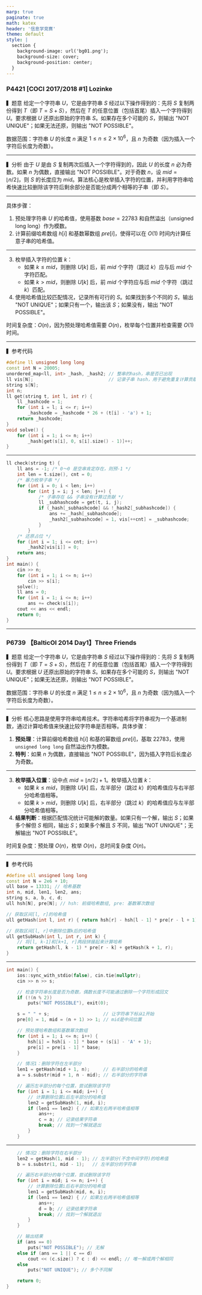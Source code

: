 ```yaml
---
marp: true
paginate: true
math: katex
header: '信息学竞赛'
theme: default
style: |
  section {
    background-image: url('bg01.png');
    background-size: cover;
    background-position: center;
  }
---
```


### P4421 [COCI 2017/2018 #1] Lozinke

▍题意
给定一个字符串 $U$，它是由字符串 $S$ 经过以下操作得到的：先将 $S$ 复制两份得到 $T$（即 $T = S + S$），然后在 $T$ 的任意位置（包括首尾）插入一个字符得到 $U$。要求根据 $U$ 还原出原始的字符串 $S$。如果存在多个可能的 $S$，则输出 "NOT UNIQUE"；如果无法还原，则输出 "NOT POSSIBLE"。

数据范围：字符串 $U$ 的长度 $n$ 满足 $1 \leq n \leq 2 \times 10^6$，且 $n$ 为奇数（因为插入一个字符后长度为奇数）。

---

▍分析
由于 $U$ 是由 $S$ 复制两次后插入一个字符得到的，因此 $U$ 的长度 $n$ 必为奇数。如果 $n$ 为偶数，直接输出 "NOT POSSIBLE"。对于奇数 $n$，设 $mid = \lfloor n/2 \rfloor$，则 $S$ 的长度应为 $mid$。算法核心是枚举插入字符的位置，并利用字符串哈希快速比较删除该字符后剩余部分是否能分成两个相等的子串（即 $S$）。

---

具体步骤：
1. 预处理字符串 $U$ 的哈希值，使用基数 $base = 22783$ 和自然溢出（unsigned long long）作为模数。
2. 计算前缀哈希数组 $h[i]$ 和基数幂数组 $pre[i]$，使得可以在 $O(1)$ 时间内计算任意子串的哈希值。

---

3. 枚举插入字符的位置 $k$：
   - 如果 $k \leq mid$，则删除 $U[k]$ 后，前 $mid$ 个字符（跳过 $k$）应与后 $mid$ 个字符匹配。
   - 如果 $k > mid$，则删除 $U[k]$ 后，前 $mid$ 个字符应与后 $mid$ 个字符（跳过 $k$）匹配。
4. 使用哈希值比较匹配情况，记录所有可行的 $S$。如果找到多个不同的 $S$，输出 "NOT UNIQUE"；如果只有一个，输出该 $S$；如果没有，输出 "NOT POSSIBLE"。

时间复杂度：$O(n)$，因为预处理哈希值需要 $O(n)$，枚举每个位置并检查需要 $O(1)$ 时间。

---

▍参考代码
```cpp
#define ll unsigned long long
const int N = 20005;
unordered_map<ll, int> _hash, _hash2; // 整串的hash，串是否已出现
ll vis[N];                            // 记录子串 hash，用于避免重复计算贡献
string s[N];
int n;
ll get(string t, int l, int r) {
    ll _hashcode = 1;
    for (int i = l; i <= r; i++)
        _hashcode = _hashcode * 26 + (t[i] - 'a') + 1;
    return _hashcode;
}
void solve() {
    for (int i = 1; i <= n; i++)
        _hash[get(s[i], 0, s[i].size() - 1)]++;
}
```
---

```cpp
ll check(string t) {
    ll ans = -1; /* 0～0 是空串肯定存在，则预-1 */
    int len = t.size(), cnt = 0;
    /* 暴力枚举子串 */
    for (int i = 0; i < len; i++)
        for (int j = i; j < len; j++) {
            /* 子串存在 && 子串没有计算过贡献 */
            ll _subhashcode = get(t, i, j);
            if (_hash[_subhashcode] && !_hash2[_subhashcode]) {
                ans += _hash[_subhashcode];
                _hash2[_subhashcode] = 1, vis[++cnt] = _subhashcode;
            }
        }
    /* 还原占位 */
    for (int i = 1; i <= cnt; i++)
        _hash2[vis[i]] = 0;
    return ans;
}
int main() {
    cin >> n;
    for (int i = 1; i <= n; i++)
        cin >> s[i];
    solve();
    ll ans = 0;
    for (int i = 1; i <= n; i++)
        ans += check(s[i]);
    cout << ans << endl;
    return 0;
}
```

---

### P6739 【BalticOI 2014 Day1】Three Friends

▍题意
给定一个字符串 $U$，它是由字符串 $S$ 经过以下操作得到的：先将 $S$ 复制两份得到 $T$（即 $T = S + S$），然后在 $T$ 的任意位置（包括首尾）插入一个字符得到 $U$。要求根据 $U$ 还原出原始的字符串 $S$。如果存在多个可能的 $S$，则输出 "NOT UNIQUE"；如果无法还原，则输出 "NOT POSSIBLE"。

数据范围：字符串 $U$ 的长度 $n$ 满足 $1 \leq n \leq 2 \times 10^6$，且 $n$ 为奇数（因为插入一个字符后长度为奇数）。

---

▍分析
核心思路是使用字符串哈希技术。字符串哈希将字符串视为一个基进制数，通过计算哈希值来快速比较字符串是否相等。具体步骤：
1. **预处理**：计算前缀哈希数组 $h[i]$ 和基的幂数组 $pre[i]$，基取 $22783$，使用 `unsigned long long` 自然溢出作为模数。
2. **特判**：如果 $n$ 为偶数，直接输出 "NOT POSSIBLE"，因为插入字符后长度必为奇数。
---

3. **枚举插入位置**：设中点 $mid = \lfloor n/2 \rfloor + 1$。枚举插入位置 $k$：
   - 如果 $k \leq mid$，则删除 $U[k]$ 后，左半部分（跳过 $k$）的哈希值应与右半部分哈希值相等。
   - 如果 $k > mid$，则删除 $U[k]$ 后，右半部分（跳过 $k$）的哈希值应与左半部分哈希值相等。
4. **结果判断**：根据匹配情况统计可能解的数量。如果只有一个解，输出 $S$；如果多个解但 $S$ 相同，输出 $S$；如果多个解且 $S$ 不同，输出 "NOT UNIQUE"；无解输出 "NOT POSSIBLE"。

时间复杂度：预处理 $O(n)$，枚举 $O(n)$，总时间复杂度 $O(n)$。

---

▍参考代码
```cpp
#define ull unsigned long long
const int N = 2e6 + 10;
ull base = 13331; // 哈希基数
int n, mid, len1, len2, ans;
string s, a, b, c, d;
ull hsh[N], pre[N]; // hsh: 前缀哈希数组, pre: 基数幂次数组

// 获取区间[l, r]的哈希值
ull getHash(int l, int r) { return hsh[r] - hsh[l - 1] * pre[r - l + 1]; }

// 获取区间[l, r]中删除位置k后的哈希值
ull getSubHash(int l, int r, int k) {
    // 将[l, k-1]和[k+1, r]两段拼接起来计算哈希
    return getHash(l, k - 1) * pre[r - k] + getHash(k + 1, r);
}
```

---

```cpp
int main() {
    ios::sync_with_stdio(false), cin.tie(nullptr);
    cin >> n >> s;

    // 检查字符串长度是否为奇数，偶数长度不可能通过删除一个字符形成回文
    if (!(n % 2))
        puts("NOT POSSIBLE"), exit(0);

    s = " " + s;                    // 让字符串下标从1开始
    pre[0] = 1, mid = (n + 1) >> 1; // mid是中间位置

    // 预处理哈希数组和基数幂次数组
    for (int i = 1; i <= n; i++) {
        hsh[i] = hsh[i - 1] * base + (s[i] - 'A' + 1);
        pre[i] = pre[i - 1] * base;
    }

    // 情况1：删除字符在左半部分
    len1 = getHash(mid + 1, n);     // 右半部分的哈希值
    a = s.substr(mid + 1, n - mid); // 右半部分的字符串

    // 遍历左半部分的每个位置，尝试删除该字符
    for (int i = 1; i <= mid; i++) {
        // 计算删除位置i后左半部分的哈希值
        len2 = getSubHash(1, mid, i);
        if (len1 == len2) { // 如果左右两半哈希值相等
            ans++;
            c = a; // 记录结果字符串
            break; // 找到一个解就退出
        }
    }
```

---

```cpp
    // 情况2：删除字符在右半部分
    len2 = getHash(1, mid - 1); // 左半部分(不含中间字符)的哈希值
    b = s.substr(1, mid - 1);   // 左半部分的字符串

    // 遍历右半部分的每个位置，尝试删除该字符
    for (int i = mid; i <= n; i++) {
        // 计算删除位置i后右半部分的哈希值
        len1 = getSubHash(mid, n, i);
        if (len1 == len2) { // 如果左右两半哈希值相等
            ans++;
            d = b; // 记录结果字符串
            break; // 找到一个解就退出
        }
    }

    // 输出结果
    if (ans == 0)
        puts("NOT POSSIBLE"); // 无解
    else if (ans == 1 || c == d)
        cout << (c.size() ? c : d) << endl; // 唯一解或两个解相同
    else
        puts("NOT UNIQUE"); // 多个不同解

    return 0;
}
```

